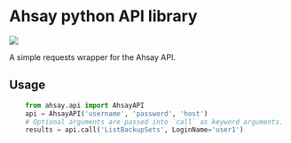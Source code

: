 Ahsay python API library
========================
![](https://travis-ci.org/koddsson/ahsay-python-api.svg?branch=master)

A simple requests wrapper for the Ahsay API.

Usage
-----
```python
    from ahsay.api import AhsayAPI
    api = AhsayAPI('username', 'password', 'host')
    # Optional arguments are passed into `call` as keyword arguments.
    results = api.call('ListBackupSets', LoginName='user1')
```
